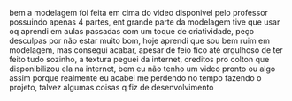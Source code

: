 bem a modelagem foi feita em cima do video disponivel pelo professor possuindo apenas 4 partes, ent grande parte da modelagem tive que usar oq aprendi em aulas passadas com um toque de criatividade, peço desculpas por não estar muito bom, hoje aprendi que sou bem ruim em modelagem, mas consegui acabar, apesar de feio fico até orgulhoso de ter feito tudo sozinho, a textura peguei da internet, creditos pro colton que disponibilizou ela na internet, bem eu não tenho um video pronto ou algo assim porque realmente eu acabei me perdendo no tempo fazendo o projeto, talvez algumas coisas q fiz de desenvolvimento 
